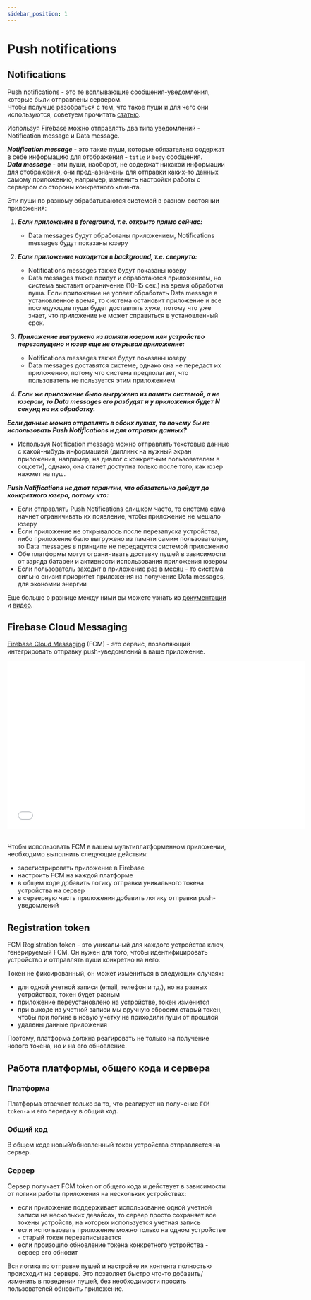 ```yaml
---
sidebar_position: 1
---
```


# Push notifications

## Notifications

Push notifications - это те всплывающие сообщения-уведомления, которые были отправлены сервером.  
Чтобы получше разобраться с тем, что такое пуши и для чего они используются, советуем прочитать [статью](https://www.sostav.ru/blogs/254470/32008/).

Используя Firebase можно отправлять два типа уведомлений - Notification message и Data message.  

***Notification message*** - это такие пуши, которые обязательно содержат в себе информацию для отображения - `title` и `body` сообщения.   
***Data message*** - эти пуши, наоборот, не содержат никакой информации для отображения, они предназначены для отправки каких-то данных самому приложению, например, изменить настройки работы с сервером со стороны конкретного клиента.

Эти пуши по разному обрабатываются системой в разном состоянии приложения:

1. ***Если приложение в foreground, т.е. открыто прямо сейчас:***
   - Data messages будут обработаны приложением, Notifications messages будут показаны юзеру
2. ***Если приложение находится в background, т.е. свернуто:***
   - Notifications messages также будут показаны юзеру
   - Data messages также придут и обработаются приложением, но система выставит ограничение (10-15 сек.) на время обработки пуша. Если приложение не успеет обработать Data message в установленное время, то система остановит приложение и все последующие пуши будет доставлять хуже, потому что уже знает, что приложение не может справиться в установленный срок.
3. ***Приложение выгружено из памяти юзером или устройство перезапущено и юзер еще не открывал приложение:***
   - Notifications messages также будут показаны юзеру
   - Data messages доставятся системе, однако она не передаст их приложению, потому что система предполагает, что пользователь не пользуется этим приложением

4. ***Если же приложение было выгружено из памяти системой, а не юзером, то Data messages его разбудят и у приложения будет N секунд на их обработку.***

***Если данные можно отправлять в обоих пушах, то почему бы не использовать Push Notifications и для отправки данных?***  
   - Используя Notification message можно отправлять текстовые данные с какой-нибудь информацией (диплинк на нужный экран приложения, например, на диалог с конкретным пользователем в соцсети), однако, она станет доступна только после того, как юзер нажмет на пуш.
   
***Push Notifications не дают гарантии, что обязательно дойдут до конкретного юзера, потому что:***
   - Если отправлять Push Notifications слишком часто, то система сама начнет ограничивать их появление, чтобы приложение не мешало юзеру
   - Если приложение не открывалось после перезапуска устройства, либо приложение было выгружено из памяти самим пользователем, то Data messages в принципе не передадутся системой приложению
   - Обе платформы могут ограничивать доставку пушей в зависимости от заряда батареи и активности использования приложения юзером
   - Если пользователь заходит в приложение раз в месяц - то система сильно снизит приоритет приложения на получение Data messages, для экономии энергии

Еще больше о разнице между ними вы можете узнать из [документации](https://firebase.google.com/docs/cloud-messaging/concept-options) и [видео](https://www.youtube.com/watch?v=61lY61gUq3g).

## Firebase Cloud Messaging
[Firebase Cloud Messaging](https://firebase.google.com/docs/cloud-messaging) (FCM) - это сервис, позволяющий интегрировать отправку push-уведомлений в ваше приложение.

<iframe src="//www.youtube.com/embed/sioEY4tWmLI" frameborder="0" allowfullscreen width="675" height="380"></iframe>
<br/>
<br/>

Чтобы использовать FCM в вашем мультиплатформенном приложении, необходимо выполнить следующие действия:
- зарегистрировать приложение в Firebase
- настроить FCM на каждой платформе
- в общем коде добавить логику отправки уникального токена устройства на сервер 
- в серверную часть приложения добавить логику отправки push-уведомлений

## Registration token
FCM Registration token - это уникальный для каждого устройства ключ, генерируемый FCM. Он нужен для того, чтобы идентифицировать устройство и отправлять пуши конкретно на него.

Токен не фиксированный, он может измениться в следующих случаях:
- для одной учетной записи (email, телефон и тд.), но на разных устройствах, токен будет разным
- приложение переустановлено на устройстве, токен изменится
- при выходе из учетной записи мы вручную сбросим старый токен, чтобы при логине в новую учетку не приходили пуши от прошлой
- удалены данные приложения

Поэтому, платформа должна реагировать не только на получение нового токена, но и на его обновление.

## Работа платформы, общего кода и сервера

### Платформа
Платформа отвечает только за то, что реагирует на получение `FCM token-а` и его передачу в общий код.

### Общий код
В общем коде новый/обновленный токен устройства отправляется на сервер.

### Сервер
Сервер получает FCM token от общего кода и действует в зависимости от логики работы приложения на нескольких устройствах:
- если приложение поддерживает использование одной учетной записи на нескольких девайсах, то сервер просто сохраняет все токены устройств, на которых используется учетная запись
- если использовать приложение можно только на одном устройстве - старый токен перезаписывается
- если произошло обновление токена конкретного устройства - сервер его обновит

Вся логика по отправке пушей и настройке их контента полностью происходит на сервере. Это позволяет быстро что-то добавить/изменить в поведении пушей, без необходимости просить пользователей обновить приложение.
